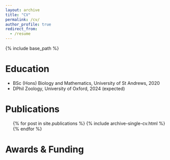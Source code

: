 ```yaml
---
layout: archive
title: "CV"
permalink: /cv/
author_profile: true
redirect_from:
  - /resume
---
```


{% include base_path %}

Education
======
* BSc (Hons) Biology and Mathematics, University of St Andrews, 2020
* DPhil Zoology, University of Oxford, 2024 (expected)

Publications
======
  <ul>{% for post in site.publications %}
    {% include archive-single-cv.html %}
  {% endfor %}</ul>

Awards & Funding
======


